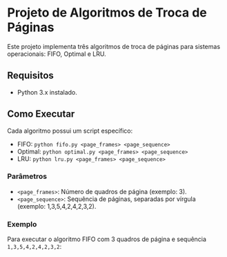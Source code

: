 # Projeto de Algoritmos de Troca de Páginas

Este projeto implementa três algoritmos de troca de páginas para sistemas operacionais: FIFO, Optimal e LRU.

## Requisitos

- Python 3.x instalado.

## Como Executar

Cada algoritmo possui um script específico:

- FIFO: `python fifo.py <page_frames> <page_sequence>`
- Optimal: `python optimal.py <page_frames> <page_sequence>`
- LRU: `python lru.py <page_frames> <page_sequence>`

### Parâmetros

- `<page_frames>`: Número de quadros de página (exemplo: 3).
- `<page_sequence>`: Sequência de páginas, separadas por vírgula (exemplo: 1,3,5,4,2,4,2,3,2).

### Exemplo

Para executar o algoritmo FIFO com 3 quadros de página e sequência `1,3,5,4,2,4,2,3,2`:
